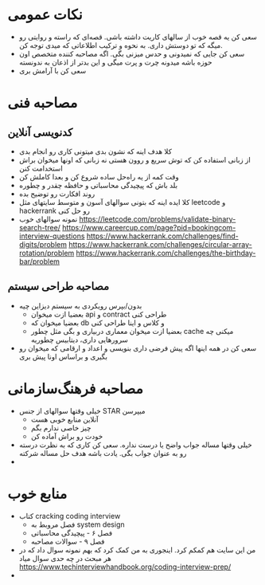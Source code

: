 

# نکات عمومی
- سعی کن یه قصه خوب از سالهای کاریت داشته باشی. قصه‌ای که راسته و روایتی رو میگه که تو دوستش داری. به نحوه و ترکیب اطلاعاتی که میدی توجه کن.
- سعی کن جایی که نمیدونی و حدس میزنی بگی. اگه مصاحبه کننده متخصص اون حوزه باشه میدونه چرت و پرت میگی و این بدتر از اذعان به ندونسته
- سعی کن با آرامش بری
# مصاحبه فنی
## کدنویسی آنلاین
- کلا هدف اینه که نشون بدی میتونی کاری رو انجام بدی
- از زبانی استفاده کن که توش سریع و روون هستی نه زبانی که اونها میخوان براش استخدامت کنن
- وقت کمه از یه راه‌حل ساده شروع کن و بعدا کاملش کن
- بلد باش که پیچیدگی محاسباتی و حافظه چقدر و چطوره
- روند افکارت رو توضیح بده
- کلا ایده اینه که بتونی سوالهای آسون و متوسط سایتهای مثل leetcode و hackerrank رو حل کنی
- نمونه سوالهای خوب
https://leetcode.com/problems/validate-binary-search-tree/
https://www.careercup.com/page?pid=bookingcom-interview-questions
https://www.hackerrank.com/challenges/find-digits/problem
https://www.hackerrank.com/challenges/circular-array-rotation/problem
https://www.hackerrank.com/challenges/the-birthday-bar/problem

## مصاحبه طراحی سیستم
- بدون/بپرس رویکردی به سیستم دیزاین چیه
	- بعضیا ازت میخوان api و contract طراحی کنی
	- بعضیا میخوان که db و کلاس و اینا طراحی کنی
	- بعضیا ازت میخوان معماری دربیاری و بگی مثل چطور cache میکنی چه سرورهایی داری، دیتابیس چطوریه
- سعی کن در همه اینها اگه پیش فرضی داری بنویسی و اعداد و ارقامی که میخوان رو بگیری و براساس اونا پیش بری
# مصاحبه فرهنگ‌سازمانی
- خیلی وقتها سوالهای از جنس STAR میپرسن
	- آنلاین منابع خوبی هست
	- چیز خاصی ندارم بگم
	- خودت رو براش آماده کن
- خیلی وقتها مساله جواب واضح یا درست نداره. سعی کن کاری که به نظرت درسته رو به عنوان جواب بگی. یادت باشه هدف حل مساله شرکته
- 
# منابع خوب

- کتاب cracking coding interview
	-  فصل مروبط به system design
	- فصل ۶ - پیچیدگی محاسباتی
	- فصل ۹ - سوالات مصاحبه
- من این سایت هم کمکم کرد. اینجوری به من کمک کرد که بهم نمونه سوال داد که در هر مبحث در چه حدی سوال میاد https://www.techinterviewhandbook.org/coding-interview-prep/
- 

